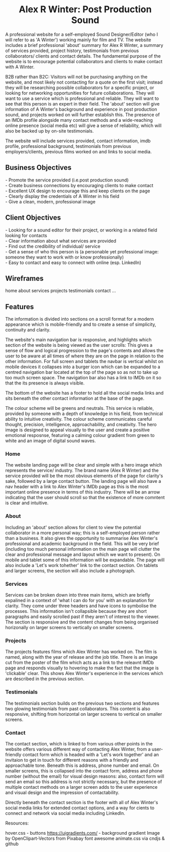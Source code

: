
<h1 align="center">Alex R Winter: Post Production Sound</h1>

<p>A professional website for a self-employed Sound Designer/Editor (who I will refer to as 'A Winter') working mainly for film and TV.
The website includes a brief professional 'about' summary for Alex R Winter, a summary of services provided, project history, testimonials from previous collaborators/ clients and contact details.
The fundamental purpose of the website is to encourage potential collaborators and clients to make contact with A Winter.</p>

<p>B2B rather than B2C: Visitors will not be purchasing anything on the website, and most likely not contacting for a quote on the first visit; instead they will be researching possible collaborators for a specific project, or looking for networking opportunities for future collaborations. They will want to use a service which is professional and reliable. They will want to see that this person is an expert in their field. The 'about' section will give information of A Winter's background and experience in post production sound, and projects worked on will further establish this. The presence of an IMDb profile alongside many contact methods and a wide-reaching online presence (social media etc) will give a sense of reliability, which will also be backed up by on-site testimonials.</p>
<p>The website will include services provided, contact information, imdb profile, professional background, testimonials from previous employers/clients, previous films worked on and links to social media.</p>

<h2>Business Objectives</h2>
- Promote the service provided (i.e.post production sound)<br>
- Create business connections by encouraging clients to make contact <br>
- Excellent UX design to encourage this and keep clients on the page<br>
- Clearly display the credentials of A Winter in his field<br>
- Give a clean, modern, professional image<br>

<h2>Client Objectives</h2>
- Looking for a sound editor for their project, or working in a related field looking for contacts<br>
- Clear information about what services are provided<br>
- Find out the credibility of individual/ service<br>
- Get a sense of who this person is (a personable yet professional image: someone they want to work with or know professionally)<br>
- Easy to contact and easy to connect with online (esp. LinkedIn)<br>

<h2>Wireframes</h2>
home
about
services
projects
testimonials
contact
...


<h2>Features</h2>
<p>The information is divided into sections on a scroll format for a modern appearance which is mobile-friendly and to create a sense of simplicity, continuity and clarity.</p>
<p>The website's main navigation bar is responsive, and highlights which section of the website is being viewed as the user scrolls: This gives a sense of flow and logical progression to the page's contents and allows the user to be aware at all times of where they are on the page in relation to the other information. For full screen and tablets the navbar is vertical whilst on mobile devices it collapses into a burger icon which can be expanded to a centred navigation bar located at the top of the page so as not to take up too much screen space. The navigation bar also has a link to IMDb on it so that the its presence is always visible.</p>
<p>The bottom of the website has a footer to hold all the social media links and sits beneath the other contact information at the base of the page.</p>
<p>The colour scheme will be greens and neutrals. This service is reliable, provided by someone with a depth of knowledge in his field, from technical ability to intuitive creativity. The colour scheme communicates careful thought, precision, intelligence, approachability, and creativity. The hero image is designed to appeal visually to the user and create a positive emotional resposnse, featuring a calming colour gradient from green to white and an image of digital sound waves.</p>

<h3>Home</h3>
<p>The website landing page will be clear and simple with a hero image which represents the service/ industry. The brand name (Alex R Winter) and the service provided will be the most obvious elements of the page for clarity's sake, followed by a large contact button. The landing page will also have a nav header with a link to Alex Winter's IMDb page as this is the most important online presence in terms of this industry. There will be an arrow indicating that the user should scroll so that the existence of more comntent is clear and intuitive.</p>

<h3>About</h3>
<p>Including an 'about' section allows for client to view the potential collaborator in a more personal way; this is a self-employed person rather than a business. It also gives the opportunity to summarise Alex Winter's professional and academic background in the field. This will be very brief (including too much personal information on the main page will clutter the clear and professional message and layout which we want to present). On mobile and tablet some of this information will be expandable. The page will also include a 'Let's work tohether' link to the contact section. On tablets and larger screens, the section will also include a photograph.</p>

<h3>Services</h3>
<p>Services can be broken down into three main items, which are briefly expalined in a context of 'what I can do for you' with an explanation for clarity. They come under three headers and have icons to symbolise the processes. This information isn't collapsible because they are short paragraphs and easily scrolled past if they aren't of interest to the viewer. The section is responsive and the content changes from being organised horizonally on larger screens to vertically on smaller screens.</p>

<h3>Projects</h3>
<p>The projects features films which Alex Winter has worked on. The film is named, along with the year of release and the job title. There is an image cut from the poster of the film which acts as a link to the releavnt IMDb page and responds visually to hovering to make the fact that the image is 'clickable' clear. This shows Alex Winter's experience in the services which are described in the previous section.</p>

<h3>Testimonials</h3>
<p>The testimonials section builds on the previous two sections and features two glowing testimonials from past collaborators. This content is also responsive, shifting from horizontal on larger screens to vertical on smaller screens.</p>

<h3>Contact</h3>
<p>The contact section, which is linked to from various other points in the website offers various different way of contacting Alex Winter, from a user-friendly contact form which is headed with a 'Let's work together' and an invitaion to get in touch for different reasons with a friendly and approachable tone. Beneath this is address, phone number and email. On smaller screens, this is collapsed into the contact form, address and phone number (without the email) for visual design reasons: also, contact form will send an email so this address is not strictly necessary, but the presence of multiple contact methods on a larger screen adds to the user experience and visual design and the impression of contactability.</p>
<p>Directly beneath the contact section is the footer with all of Alex Winter's social media links for extended contact options, and a way for cients to connect and network via social media including LinkedIn.</p>

Resources:

hover.css - buttons
https://uigradients.com/ - background gradient
Image by OpenClipart-Vectors from Pixabay 
font awesome
animate.css via cndjs & github
